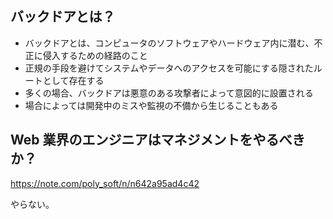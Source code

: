 ## バックドアとは？

- バックドアとは、コンピュータのソフトウェアやハードウェア内に潜む、不正に侵入するための経路のこと
- 正規の手段を避けてシステムやデータへのアクセスを可能にする隠されたルートとして存在する
- 多くの場合、バックドアは悪意のある攻撃者によって意図的に設置される
- 場合によっては開発中のミスや監視の不備から生じることもある

## Web 業界のエンジニアはマネジメントをやるべきか？

https://note.com/poly_soft/n/n642a95ad4c42

やらない。
